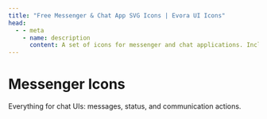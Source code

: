 ```yaml
---
title: "Free Messenger & Chat App SVG Icons | Evora UI Icons"
head:
  - - meta
    - name: description
      content: A set of icons for messenger and chat applications. Includes icons for sending messages, user status, and chat features.
---
```


# Messenger Icons

Everything for chat UIs: messages, status, and communication actions.

<IconCategory category="messengers" />
